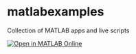 # matlabexamples
Collection of MATLAB apps and live scripts

[![Open in MATLAB Online](https://www.mathworks.com/images/responsive/global/open-in-matlab-online.svg)](https://matlab.mathworks.com/open/github/v1?repo=jarrodRiv/matlabexamples)
